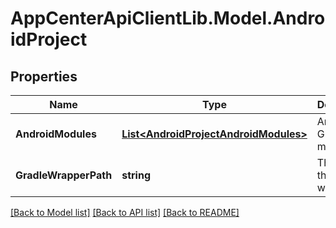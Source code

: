 # AppCenterApiClientLib.Model.AndroidProject
## Properties

Name | Type | Description | Notes
------------ | ------------- | ------------- | -------------
**AndroidModules** | [**List&lt;AndroidProjectAndroidModules&gt;**](AndroidProjectAndroidModules.md) | Android Gradle modules | 
**GradleWrapperPath** | **string** | The path of the Gradle wrapper | [optional] 

[[Back to Model list]](../README.md#documentation-for-models) [[Back to API list]](../README.md#documentation-for-api-endpoints) [[Back to README]](../README.md)

